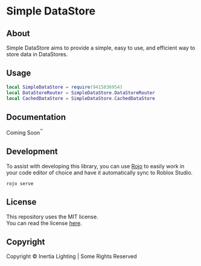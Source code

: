 # Simple DataStore

## About
Simple DataStore aims to provide a simple, easy to use, and efficient way to store data in DataStores.

## Usage
```lua
local SimpleDataStore = require(9415836954)
local DataStoreRouter = SimpleDataStore.DataStoreRouter
local CachedDataStore = SimpleDataStore.CachedDataStore
```

## Documentation
Coming Soon<sup>:tm:</sup>

## Development
To assist with developing this library, you can use [Rojo](https://rojo.space/) to easily work in your code editor of choice and have it automatically sync to Roblox Studio.
```
rojo serve
```

## License

This repository uses the MIT license.  
You can read the license [here](./LICENSE.md).

## Copyright
Copyright &copy; Inertia Lighting | Some Rights Reserved
